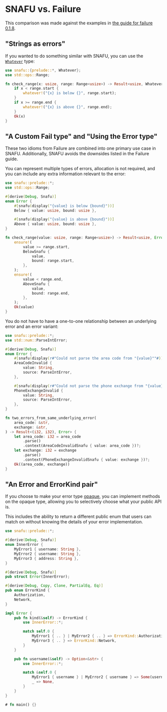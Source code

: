 # SNAFU vs. Failure

This comparison was made against the examples in [the guide for
failure 0.1.8][failure-guide].

[failure-guide]: https://boats.gitlab.io/failure/

## "Strings as errors"

If you wanted to do something similar with SNAFU, you can use the
[`Whatever`](crate::Whatever) type:

```rust
use snafu::{prelude::*, Whatever};
use std::ops::Range;

fn check_range(x: usize, range: Range<usize>) -> Result<usize, Whatever> {
    if x < range.start {
        whatever!("{x} is below {}", range.start);
    }
    if x >= range.end {
        whatever!("{x} is above {}", range.end);
    }
    Ok(x)
}
```

## "A Custom Fail type" and "Using the Error type"

These two idioms from Failure are combined into one primary use case
in SNAFU. Additionally, SNAFU avoids the downsides listed in the
Failure guide.

You can represent multiple types of errors, allocation is not
required, and you can include any extra information relevant to the
error:

```rust
use snafu::prelude::*;
use std::ops::Range;

#[derive(Debug, Snafu)]
enum Error {
    #[snafu(display("{value} is below {bound}"))]
    Below { value: usize, bound: usize },

    #[snafu(display("{value} is above {bound}"))]
    Above { value: usize, bound: usize },
}

fn check_range(value: usize, range: Range<usize>) -> Result<usize, Error> {
    ensure!(
        value >= range.start,
        BelowSnafu {
            value,
            bound: range.start,
        },
    );
    ensure!(
        value < range.end,
        AboveSnafu {
            value,
            bound: range.end,
        },
    );
    Ok(value)
}
```

You do not have to have a one-to-one relationship between an
underlying error and an error variant:

```rust
use snafu::prelude::*;
use std::num::ParseIntError;

#[derive(Debug, Snafu)]
enum Error {
    #[snafu(display(r#"Could not parse the area code from "{value}""#))]
    AreaCodeInvalid {
        value: String,
        source: ParseIntError,
    },

    #[snafu(display(r#"Could not parse the phone exchange from "{value}""#))]
    PhoneExchangeInvalid {
        value: String,
        source: ParseIntError,
    },
}

fn two_errors_from_same_underlying_error(
    area_code: &str,
    exchange: &str,
) -> Result<(i32, i32), Error> {
    let area_code: i32 = area_code
        .parse()
        .context(AreaCodeInvalidSnafu { value: area_code })?;
    let exchange: i32 = exchange
        .parse()
        .context(PhoneExchangeInvalidSnafu { value: exchange })?;
    Ok((area_code, exchange))
}
```

## "An Error and ErrorKind pair"

If you choose to make your error type [opaque][], you can implement
methods on the opaque type, allowing you to selectively choose what
your public API is.

This includes the ability to return a different public enum that
users can match on without knowing the details of your error
implementation.

```rust
use snafu::prelude::*;

#[derive(Debug, Snafu)]
enum InnerError {
    MyError1 { username: String },
    MyError2 { username: String },
    MyError3 { address: String },
}

#[derive(Debug, Snafu)]
pub struct Error(InnerError);

#[derive(Debug, Copy, Clone, PartialEq, Eq)]
pub enum ErrorKind {
    Authorization,
    Network,
}

impl Error {
    pub fn kind(&self) -> ErrorKind {
        use InnerError::*;

        match self.0 {
            MyError1 { .. } | MyError2 { .. } => ErrorKind::Authorization,
            MyError3 { .. } => ErrorKind::Network,
        }
    }

    pub fn username(&self) -> Option<&str> {
        use InnerError::*;

        match &self.0 {
            MyError1 { username } | MyError2 { username } => Some(username),
            _ => None,
        }
    }
}

# fn main() {}
```

[opaque]: crate::guide::opaque
